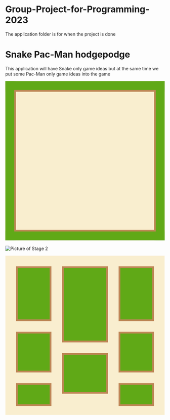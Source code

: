 # Group-Project-for-Programming-2023

The application folder is for when the project is done

# Snake Pac-Man hodgepodge

This application will have Snake only game ideas but at the same time we put some Pac-Man only game ideas into the game

![Picture of Stage 1](https://github.com/LemScoot/Group-Project-for-Programming-2023/blob/main/images/stages/stage%201.png)

![Picture of Stage 2]()

![Picture of Stage 3](https://github.com/LemScoot/Group-Project-for-Programming-2023/blob/main/images/stages/stage%202.png)

